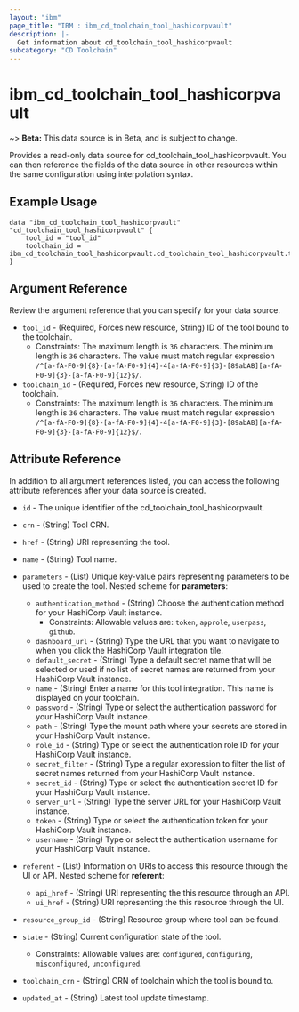 ```yaml
---
layout: "ibm"
page_title: "IBM : ibm_cd_toolchain_tool_hashicorpvault"
description: |-
  Get information about cd_toolchain_tool_hashicorpvault
subcategory: "CD Toolchain"
---
```


# ibm_cd_toolchain_tool_hashicorpvault

~> **Beta:** This data source is in Beta, and is subject to change.

Provides a read-only data source for cd_toolchain_tool_hashicorpvault. You can then reference the fields of the data source in other resources within the same configuration using interpolation syntax.

## Example Usage

```hcl
data "ibm_cd_toolchain_tool_hashicorpvault" "cd_toolchain_tool_hashicorpvault" {
	tool_id = "tool_id"
	toolchain_id = ibm_cd_toolchain_tool_hashicorpvault.cd_toolchain_tool_hashicorpvault.toolchain_id
}
```

## Argument Reference

Review the argument reference that you can specify for your data source.

* `tool_id` - (Required, Forces new resource, String) ID of the tool bound to the toolchain.
  * Constraints: The maximum length is `36` characters. The minimum length is `36` characters. The value must match regular expression `/^[a-fA-F0-9]{8}-[a-fA-F0-9]{4}-4[a-fA-F0-9]{3}-[89abAB][a-fA-F0-9]{3}-[a-fA-F0-9]{12}$/`.
* `toolchain_id` - (Required, Forces new resource, String) ID of the toolchain.
  * Constraints: The maximum length is `36` characters. The minimum length is `36` characters. The value must match regular expression `/^[a-fA-F0-9]{8}-[a-fA-F0-9]{4}-4[a-fA-F0-9]{3}-[89abAB][a-fA-F0-9]{3}-[a-fA-F0-9]{12}$/`.

## Attribute Reference

In addition to all argument references listed, you can access the following attribute references after your data source is created.

* `id` - The unique identifier of the cd_toolchain_tool_hashicorpvault.
* `crn` - (String) Tool CRN.

* `href` - (String) URI representing the tool.

* `name` - (String) Tool name.

* `parameters` - (List) Unique key-value pairs representing parameters to be used to create the tool.
Nested scheme for **parameters**:
	* `authentication_method` - (String) Choose the authentication method for your HashiCorp Vault instance.
	  * Constraints: Allowable values are: `token`, `approle`, `userpass`, `github`.
	* `dashboard_url` - (String) Type the URL that you want to navigate to when you click the HashiCorp Vault integration tile.
	* `default_secret` - (String) Type a default secret name that will be selected or used if no list of secret names are returned from your HashiCorp Vault instance.
	* `name` - (String) Enter a name for this tool integration. This name is displayed on your toolchain.
	* `password` - (String) Type or select the authentication password for your HashiCorp Vault instance.
	* `path` - (String) Type the mount path where your secrets are stored in your HashiCorp Vault instance.
	* `role_id` - (String) Type or select the authentication role ID for your HashiCorp Vault instance.
	* `secret_filter` - (String) Type a regular expression to filter the list of secret names returned from your HashiCorp Vault instance.
	* `secret_id` - (String) Type or select the authentication secret ID for your HashiCorp Vault instance.
	* `server_url` - (String) Type the server URL for your HashiCorp Vault instance.
	* `token` - (String) Type or select the authentication token for your HashiCorp Vault instance.
	* `username` - (String) Type or select the authentication username for your HashiCorp Vault instance.

* `referent` - (List) Information on URIs to access this resource through the UI or API.
Nested scheme for **referent**:
	* `api_href` - (String) URI representing the this resource through an API.
	* `ui_href` - (String) URI representing the this resource through the UI.

* `resource_group_id` - (String) Resource group where tool can be found.

* `state` - (String) Current configuration state of the tool.
  * Constraints: Allowable values are: `configured`, `configuring`, `misconfigured`, `unconfigured`.

* `toolchain_crn` - (String) CRN of toolchain which the tool is bound to.


* `updated_at` - (String) Latest tool update timestamp.

